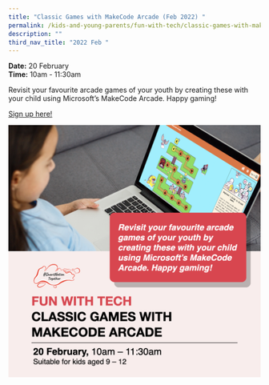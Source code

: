 ```yaml
---
title: "Classic Games with MakeCode Arcade (Feb 2022) "
permalink: /kids-and-young-parents/fun-with-tech/classic-games-with-makecode-arcade-feb2022
description: ""
third_nav_title: "2022 Feb "
---
```






**Date:** 20 February
<br> **Time:** 10am - 11:30am

Revisit your favourite arcade games of your youth by creating these with your child using Microsoft’s MakeCode Arcade. Happy gaming! 

[Sign up here!](https://www.graphiteacademy.com/smartnationsg)

![Classic Games Workshop](/images/KidsGames.png)